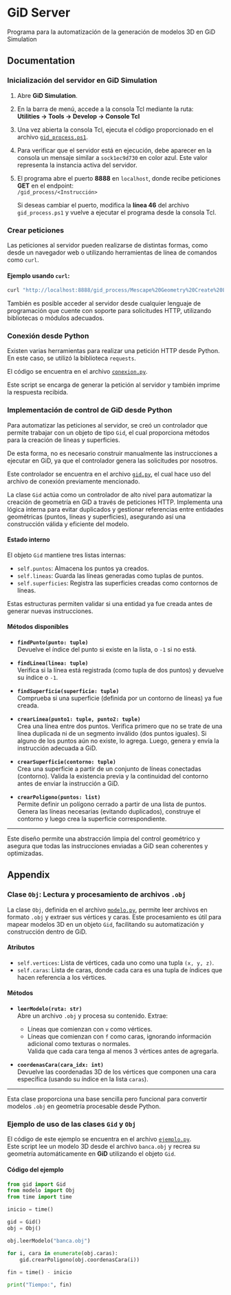
# GiD Server

Programa para la automatización de la generación de modelos 3D en GiD Simulation
## Documentation
### Inicialización del servidor en GiD Simulation

1. Abre **GiD Simulation**.
2. En la barra de menú, accede a la consola Tcl mediante la ruta:  
   **Utilities → Tools → Develop → Console Tcl**
3. Una vez abierta la consola Tcl, ejecuta el código proporcionado en el archivo [`gid_process.ps1`](https://github.com/FMM28/GiD_Server/blob/main/GiD/gid_process.ps1).

4. Para verificar que el servidor está en ejecución, debe aparecer en la consola un mensaje similar a `sock1ec9d730` en color azul. Este valor representa la instancia activa del servidor.
5. El programa abre el puerto **8888** en `localhost`, donde recibe peticiones **GET** en el endpoint:  
   `/gid_process/<Instrucción>`

   Si deseas cambiar el puerto, modifica la **línea 46** del archivo `gid_process.ps1` y vuelve a ejecutar el programa desde la consola Tcl.

### Crear peticiones

Las peticiones al servidor pueden realizarse de distintas formas, como desde un navegador web o utilizando herramientas de línea de comandos como `curl`.

#### Ejemplo usando `curl`:

```bash
curl "http://localhost:8888/gid_process/Mescape%20Geometry%20Create%20Line%201,1,0%202,2,0%20escape%20escape"
```

También es posible acceder al servidor desde cualquier lenguaje de programación que cuente con soporte para solicitudes HTTP, utilizando bibliotecas o módulos adecuados.



### Conexión desde Python

Existen varias herramientas para realizar una petición HTTP desde Python. En este caso, se utilizó la biblioteca `requests`.

El código se encuentra en el archivo [`conexion.py`](https://github.com/FMM28/GiD_Server/blob/main/ConexionPython/conexion.py).

Este script se encarga de generar la petición al servidor y también imprime la respuesta recibida. 

### Implementación de control de GiD desde Python

Para automatizar las peticiones al servidor, se creó un controlador que permite trabajar con un objeto de tipo `Gid`, el cual proporciona métodos para la creación de líneas y superficies.

De esta forma, no es necesario construir manualmente las instrucciones a ejecutar en GiD, ya que el controlador genera las solicitudes por nosotros.

Este controlador se encuentra en el archivo [`gid.py`](https://github.com/FMM28/GiD_Server/blob/main/ConexionPython/gid.py), el cual hace uso del archivo de conexión previamente mencionado.

La clase `Gid` actúa como un controlador de alto nivel para automatizar la creación de geometría en GiD a través de peticiones HTTP. Implementa una lógica interna para evitar duplicados y gestionar referencias entre entidades geométricas (puntos, líneas y superficies), asegurando así una construcción válida y eficiente del modelo.

#### Estado interno

El objeto `Gid` mantiene tres listas internas:

- `self.puntos`: Almacena los puntos ya creados.
- `self.lineas`: Guarda las líneas generadas como tuplas de puntos.
- `self.superficies`: Registra las superficies creadas como contornos de líneas.

Estas estructuras permiten validar si una entidad ya fue creada antes de generar nuevas instrucciones.

#### Métodos disponibles

- **`findPunto(punto: tuple)`**  
  Devuelve el índice del punto si existe en la lista, o `-1` si no está.

- **`findLinea(linea: tuple)`**  
  Verifica si la línea está registrada (como tupla de dos puntos) y devuelve su índice o `-1`.

- **`findSuperficie(superficie: tuple)`**  
  Comprueba si una superficie (definida por un contorno de líneas) ya fue creada.

- **`crearLinea(punto1: tuple, punto2: tuple)`**  
  Crea una línea entre dos puntos. Verifica primero que no se trate de una línea duplicada ni de un segmento inválido (dos puntos iguales). Si alguno de los puntos aún no existe, lo agrega. Luego, genera y envía la instrucción adecuada a GiD.

- **`crearSuperficie(contorno: tuple)`**  
  Crea una superficie a partir de un conjunto de líneas conectadas (contorno). Valida la existencia previa y la continuidad del contorno antes de enviar la instrucción a GiD.

- **`crearPoligono(puntos: list)`**  
  Permite definir un polígono cerrado a partir de una lista de puntos. Genera las líneas necesarias (evitando duplicados), construye el contorno y luego crea la superficie correspondiente.

---

Este diseño permite una abstracción limpia del control geométrico y asegura que todas las instrucciones enviadas a GiD sean coherentes y optimizadas.


## Appendix

### Clase `Obj`: Lectura y procesamiento de archivos `.obj`

La clase `Obj`, definida en el archivo [`modelo.py`](https://github.com/FMM28/GiD_Server/blob/main/ConexionPython/modelo.py), permite leer archivos en formato `.obj` y extraer sus vértices y caras. Este procesamiento es útil para mapear modelos 3D en un objeto `Gid`, facilitando su automatización y construcción dentro de GiD.

#### Atributos

- `self.vertices`: Lista de vértices, cada uno como una tupla `(x, y, z)`.
- `self.caras`: Lista de caras, donde cada cara es una tupla de índices que hacen referencia a los vértices.

#### Métodos

- **`leerModelo(ruta: str)`**  
  Abre un archivo `.obj` y procesa su contenido. Extrae:
  - Líneas que comienzan con `v` como vértices.
  - Líneas que comienzan con `f` como caras, ignorando información adicional como texturas o normales.  
  Valida que cada cara tenga al menos 3 vértices antes de agregarla.

- **`coordenasCara(cara_idx: int)`**  
  Devuelve las coordenadas 3D de los vértices que componen una cara específica (usando su índice en la lista `caras`).

---

Esta clase proporciona una base sencilla pero funcional para convertir modelos `.obj` en geometría procesable desde Python.

### Ejemplo de uso de las clases `Gid` y `Obj`

El código de este ejemplo se encuentra en el archivo [`ejemplo.py`](https://github.com/FMM28/GiD_Server/blob/main/ConexionPython/ejemplo.py).  
Este script lee un modelo 3D desde el archivo `banca.obj` y recrea su geometría automáticamente en **GiD** utilizando el objeto `Gid`.

#### Código del ejemplo

```python
from gid import Gid
from modelo import Obj
from time import time

inicio = time()

gid = Gid()
obj = Obj()

obj.leerModelo("banca.obj")

for i, cara in enumerate(obj.caras):
    gid.crearPoligono(obj.coordenasCara(i))
    
fin = time() - inicio

print("Tiempo:", fin)

